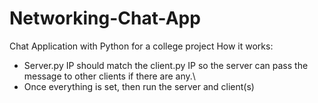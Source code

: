 # Networking-Chat-App
Chat Application with Python for a college project
How it works: 
- Server.py IP should match the client.py IP so the server can pass the message to other clients if there are any.\
- Once everything is set, then run the server and client(s)

